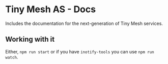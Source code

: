# Tiny Mesh AS - Docs

Includes the documentation for the next-generation of Tiny Mesh services.

## Working with it

Either, `npm run start` or if you have `inotify-tools` you can use `npm run watch`.
